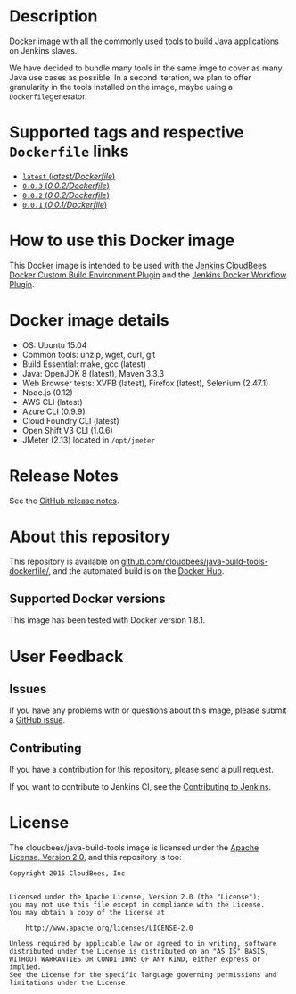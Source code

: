 # Description

Docker image with all the commonly used tools to build Java applications on Jenkins slaves.

We have decided to bundle many tools in the same imge to cover as many Java use cases as possible. In a second iteration, we plan to offer granularity in the tools installed on the image, maybe using a `Dockerfile`generator.

# Supported tags and respective `Dockerfile` links

-   [`latest` (*latest/Dockerfile*)](https://github.com/cloudbees/java-build-tools-dockerfile/blob/master/Dockerfile)
-   [`0.0.3` (*0.0.2/Dockerfile*)](https://github.com/cloudbees/java-build-tools-dockerfile/blob/0.0.3/Dockerfile)
-   [`0.0.2` (*0.0.2/Dockerfile*)](https://github.com/cloudbees/java-build-tools-dockerfile/blob/0.0.2/Dockerfile)
-   [`0.0.1` (*0.0.1/Dockerfile*)](https://github.com/cloudbees/java-build-tools-dockerfile/blob/0.0.1/Dockerfile)

# How to use this Docker image

This Docker image is intended to be used with the [Jenkins CloudBees Docker Custom Build Environment Plugin](https://wiki.jenkins-ci.org/display/JENKINS/CloudBees+Docker+Custom+Build+Environment+Plugin) and the [Jenkins Docker Workflow Plugin](https://wiki.jenkins-ci.org/display/JENKINS/CloudBees+Docker+Workflow+Plugin).

# Docker image details

-   OS: Ubuntu 15.04
-   Common tools: unzip, wget, curl, git
-   Build Essential: make, gcc (latest)
-   Java: OpenJDK 8 (latest), Maven 3.3.3
-   Web Browser tests: XVFB (latest), Firefox (latest), Selenium (2.47.1)
-   Node.js (0.12)
-   AWS CLI (latest)
-   Azure CLI (0.9.9)
-   Cloud Foundry CLI (latest)
-   Open Shift V3 CLI (1.0.6)
-   JMeter (2.13) located in `/opt/jmeter`

# Release Notes

See the [GitHub release notes](https://github.com/cloudbees/java-build-tools-dockerfile/releases).

# About this repository

This repository is available on [github.com/cloudbees/java-build-tools-dockerfile/](https://github.com/cloudbees/java-build-tools-dockerfile), and the automated build is on the [Docker Hub](https://hub.docker.com/r/cloudbees/java-build-tools/).

## Supported Docker versions

This image has been tested with Docker version 1.8.1.

# User Feedback

## Issues

If you have any problems with or questions about this image, please submit a [GitHub issue](https://github.com/cloudbees/java-build-tools-dockerfile/issues).

## Contributing

If you have a contribution for this repository, please send a pull request.

If you want to contribute to Jenkins CI, see the [Contributing to Jenkins](https://wiki.jenkins-ci.org/display/JENKINS/contributing).

# License

The cloudbees/java-build-tools image is licensed under the [Apache License, Version 2.0](https://www.apache.org/licenses/LICENSE-2.0), and this repository is too:

```
Copyright 2015 CloudBees, Inc


Licensed under the Apache License, Version 2.0 (the "License");
you may not use this file except in compliance with the License.
You may obtain a copy of the License at

    http://www.apache.org/licenses/LICENSE-2.0

Unless required by applicable law or agreed to in writing, software
distributed under the License is distributed on an "AS IS" BASIS,
WITHOUT WARRANTIES OR CONDITIONS OF ANY KIND, either express or implied.
See the License for the specific language governing permissions and
limitations under the License.
```
